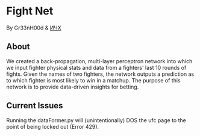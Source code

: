 # Fight Net

By Gr33nH00d & [ИЧХ](https://www.linkedin.com/in/ethan-charles-holmes-225158189)

## About
We created a back-propagation, multi-layer perceptron network into which we input fighter physical stats and data from a fighters' last 10 rounds of fights. Given the names of two fighters, the network outputs a prediction as to which fighter is most likely to win in a matchup. The purpose of this network is to provide data-driven insights for betting. 


## Current Issues
Running the dataFormer.py will (unintentionally) DOS the ufc page to the point of being locked out (Error 429).
